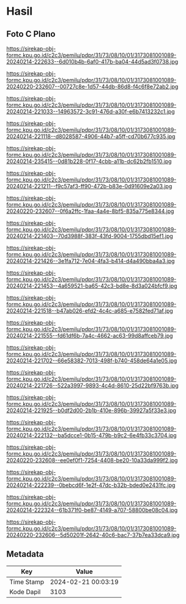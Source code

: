 # Hasil

## Foto C Plano

https://sirekap-obj-formc.kpu.go.id/c2c3/pemilu/pdpr/31/73/08/10/01/3173081001089-20240214-222633--6d010b4b-6af0-417b-ba04-44d5ad3f0738.jpg

https://sirekap-obj-formc.kpu.go.id/c2c3/pemilu/pdpr/31/73/08/10/01/3173081001089-20240220-232607--00727c8e-1d57-44db-86d8-f4c6f8e72ab2.jpg

https://sirekap-obj-formc.kpu.go.id/c2c3/pemilu/pdpr/31/73/08/10/01/3173081001089-20240214-221033--14963572-3c91-476d-a30f-e6b7413232c1.jpg

https://sirekap-obj-formc.kpu.go.id/c2c3/pemilu/pdpr/31/73/08/10/01/3173081001089-20240214-221118--d8028587-4906-44b7-a5ff-cd70b677c935.jpg

https://sirekap-obj-formc.kpu.go.id/c2c3/pemilu/pdpr/31/73/08/10/01/3173081001089-20240214-235415--0d81b228-0f17-4cbb-a11b-dc62b2fb1510.jpg

https://sirekap-obj-formc.kpu.go.id/c2c3/pemilu/pdpr/31/73/08/10/01/3173081001089-20240214-221211--f9c57af3-ff90-472b-b83e-0d91609e2a03.jpg

https://sirekap-obj-formc.kpu.go.id/c2c3/pemilu/pdpr/31/73/08/10/01/3173081001089-20240220-232607--0f6a2ffc-1faa-4a4e-8bf5-835a775e8344.jpg

https://sirekap-obj-formc.kpu.go.id/c2c3/pemilu/pdpr/31/73/08/10/01/3173081001089-20240214-221403--70d3988f-383f-43fd-9004-1755dbd15ef1.jpg

https://sirekap-obj-formc.kpu.go.id/c2c3/pemilu/pdpr/31/73/08/10/01/3173081001089-20240214-221426--3e1fa712-7e04-4fa3-b414-d4a490bba4a3.jpg

https://sirekap-obj-formc.kpu.go.id/c2c3/pemilu/pdpr/31/73/08/10/01/3173081001089-20240214-221453--4a659521-ba65-42c3-bd8e-8d3a024bfcf9.jpg

https://sirekap-obj-formc.kpu.go.id/c2c3/pemilu/pdpr/31/73/08/10/01/3173081001089-20240214-221518--b47ab026-efd2-4c4c-a685-e7582fed71af.jpg

https://sirekap-obj-formc.kpu.go.id/c2c3/pemilu/pdpr/31/73/08/10/01/3173081001089-20240214-221555--fd61df6b-7a4c-4662-ac63-99d8affceb79.jpg

https://sirekap-obj-formc.kpu.go.id/c2c3/pemilu/pdpr/31/73/08/10/01/3173081001089-20240214-221702--66e58382-7013-498f-b740-458de64a1e05.jpg

https://sirekap-obj-formc.kpu.go.id/c2c3/pemilu/pdpr/31/73/08/10/01/3173081001089-20240214-221726--522a3997-9893-4c4d-8610-25d22bf9763b.jpg

https://sirekap-obj-formc.kpu.go.id/c2c3/pemilu/pdpr/31/73/08/10/01/3173081001089-20240214-221925--b0df2d00-2b1b-410e-896b-39927a5f33e3.jpg

https://sirekap-obj-formc.kpu.go.id/c2c3/pemilu/pdpr/31/73/08/10/01/3173081001089-20240214-222132--ba5dcce1-0b15-479b-b9c2-6e4fb33c3704.jpg

https://sirekap-obj-formc.kpu.go.id/c2c3/pemilu/pdpr/31/73/08/10/01/3173081001089-20240220-232608--ee0ef0f1-7254-4408-be20-10a33da999f2.jpg

https://sirekap-obj-formc.kpu.go.id/c2c3/pemilu/pdpr/31/73/08/10/01/3173081001089-20240214-222239--0bebcd6f-1e2f-47dc-b32b-bded0e2431fc.jpg

https://sirekap-obj-formc.kpu.go.id/c2c3/pemilu/pdpr/31/73/08/10/01/3173081001089-20240214-222324--61b371f0-be87-4149-a707-58800be08c04.jpg

https://sirekap-obj-formc.kpu.go.id/c2c3/pemilu/pdpr/31/73/08/10/01/3173081001089-20240220-232606--5d50201f-2642-40c6-bac7-37b7ea33dca9.jpg


## Metadata

| Key        | Value               |
| ---------- | ------------------- |
| Time Stamp | 2024-02-21 00:03:19 |
| Kode Dapil | 3103                |



